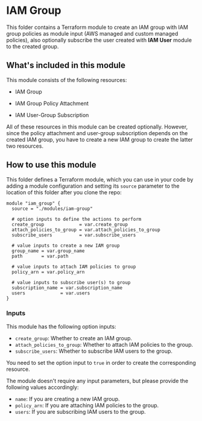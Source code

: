 # IAM Group

This folder contains a Terraform module to create an IAM group with IAM group policies as module input (AWS managed and custom managed policies), also optionally subscribe the user created with **IAM User** module to the created group.

## What's included in this module

This module consists of the following resources:

- IAM Group

- IAM Group Policy Attachment

- IAM User-Group Subscription

All of these resources in this module can be created optionally. However, since the policy attachment and user-group subscription depends on the created IAM group, you have to create a new IAM group to create the latter two resources.

## How to use this module

This folder defines a Terraform module, which you can use in your code by adding a module configuration and setting its `source` parameter to the location of this folder after you clone the repo:

```hcl
module "iam_group" {
  source = "./modules/iam-group"

  # option inputs to define the actions to perform
  create_group             = var.create_group
  attach_policies_to_group = var.attach_policies_to_group
  subscribe_users          = var.subscribe_users

  # value inputs to create a new IAM group
  group_name = var.group_name
  path       = var.path

  # value inputs to attach IAM policies to group
  policy_arn = var.policy_arn

  # value inputs to subscribe user(s) to group
  subscription_name = var.subscription_name
  users             = var.users
}
```

### Inputs

This module has the following option inputs:

- `create_group`: Whether to create an IAM group.
- `attach_policies_to_group`: Whether to attach IAM policies to the group.
- `subscribe_users`: Whether to subscribe IAM users to the group.

You need to set the option input to `true` in order to create the corresponding resource.

The module doesn't require any input parameters, but please provide the following values accordingly:

- `name`: If you are creating a new IAM group.
- `policy_arn`: If you are attaching IAM policies to the group.
- `users`: If you are subscribing IAM users to the group.